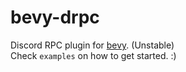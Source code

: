# bevy-drpc
Discord RPC plugin for [bevy](https://bevyengine.org/). (Unstable) \
Check `examples` on how to get started. :)